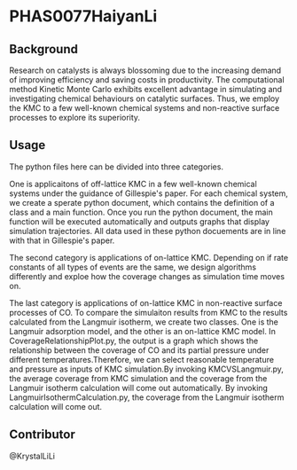 # PHAS0077HaiyanLi

Background
---
Research on catalysts is always blossoming due to the increasing demand of improving efficiency and saving costs in productivity. The computational method Kinetic Monte Carlo exhibits excellent advantage in simulating and investigating chemical behaviours on catalytic surfaces. Thus, we employ the KMC to a few well-known chemical systems and non-reactive surface processes to explore its superiority.

Usage
---
The python files here can be divided into three categories. 

One is applicaitons of off-lattice KMC in a few well-known chemical systems under the guidance of Gillespie's paper. For each chemical system, 
we create a sperate python document, which contains the definition of a class and a main function. Once you run the python document, the main 
function will be executed automatically and outputs graphs that display simulation trajectories. All data used in these python docuements are in line with 
that in Gillespie's paper.

The second category is applications of on-lattice KMC. Depending on if rate constants of all types of events are the same, we design algorithms differently
and exploe how the coverage changes as simulation time moves on. 

The last category is applications of on-lattice KMC in non-reactive surface processes of CO. To compare the simulaiton results from KMC to 
the results calculated from the Langmuir isotherm, we create two classes. One is the Langmuir adsorption model, and the other is an on-lattice 
KMC model. In CoverageRelationshipPlot.py, the output is a graph which shows the relationship between the coverage of CO and its partial pressure under 
different temperatures.Therefore, we can select reasonable temperature and pressure as inputs of KMC simulation.By invoking KMCVSLangmuir.py, 
the average coverage from KMC simulation and the coverage from the Langmuir isotherm calculation will come out automatically. By invoking LangmuirIsothermCalculation.py, the coverage from the Langmuir isotherm calculation will come out.

Contributor 
---
@KrystalLiLi
